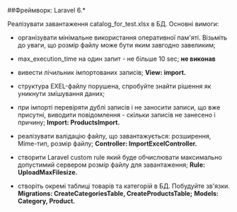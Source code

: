 
##Фреймворк: Laravel 6.*

Реалізувати завантаження catalog_for_test.xlsx в БД.
Основні вимоги:
- організувати мінімальне використання оперативної пам'яті. Візьміть до
уваги, що розмір файлу може бути яким завгодно завеликим;
- max_execution_time на один запит - не більше 10 sec;
**не виконав**

- вивести лічильник імпортованих записів;
**View: import.**

- структура EXEL-файлу порушена, спробуйте знайти рішення як уникнути
змішування даних;
- при імпорті перевіряти дублі записів і не заносити записи, що вже
присутні, виводити повідомлення - скільки записів не занесено і причину;
**Import: ProductsImport.**

- реалізувати валідацію файлу, що завантажується: розширення, Mime-тип,
розмір файлу;
**Controller: ImportExcelController.**

- створити Laravel custom rule який буде обчислювати максимально
допустимий сервером розмір файлу для завантаження; 
**Rule: UploadMaxFilesize.**

- створіть окремі таблиці товарів та категорій в БД. Побудуйте зв'язки. 
**Migrations: CreateCategoriesTable, CreateProductsTable;** 
**Models: Category, Product.** 




